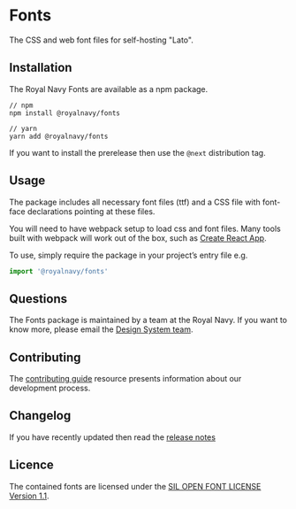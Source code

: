 # Fonts
The CSS and web font files for self-hosting "Lato".

## Installation
The Royal Navy Fonts are available as a npm package.

```
// npm
npm install @royalnavy/fonts

// yarn
yarn add @royalnavy/fonts
```

If you want to install the prerelease then use the `@next` distribution tag.

## Usage
The package includes all necessary font files (ttf) and a CSS file with font-face declarations pointing at these files.

You will need to have webpack setup to load css and font files. Many tools built with webpack will work out of the box, such as [Create React App](https://github.com/facebook/create-react-app).

To use, simply require the package in your project’s entry file e.g.

```javascript
import '@royalnavy/fonts'
```

## Questions
The Fonts package is maintained by a team at the Royal Navy. If you want to know more, please email the [Design System team](mailto:standards@royalnavy.io).

## Contributing
The [contributing guide](https://github.com/Royal-Navy/standards-toolkit/blob/master/docs/contributing.md) resource presents information about our development process. 

## Changelog
If you have recently updated then read the [release notes](https://github.com/Royal-Navy/standards-toolkit/releases)

## Licence
The contained fonts are licensed under the [SIL OPEN FONT LICENSE Version 1.1](https://github.com/Royal-Navy/standards-toolkit/blob/develop/packages/fonts/LICENSE).
